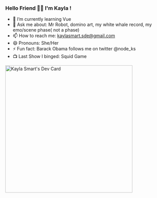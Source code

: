 ### Hello Friend 👋🏾  I'm Kayla !

- 🌱 I’m currently learning Vue
- 💬 Ask me about: Mr Robot, domino art, my white whale record, my emo/scene phase( not a phase)
- 📫 How to reach me: kaylasmart.sde@gmail.com
- 😄 Pronouns: She/Her
- ⚡ Fun fact: Barack Obama follows me on twitter @node_ks
- 📺 Last Show I binged: Squid Game 

<!--
**KaylaSmart/kaylasmart** is a ✨ _special_ ✨ repository because its `README.md` (this file) appears on your GitHub profile.
- 👯 I’m looking to collaborate on ...
- 🤔 I’m looking for help with ..
Here are some ideas to get you started:

- 
-->
<a href="https://app.daily.dev/nodeks"><img src="https://api.daily.dev/devcards/32c3a13d1aae44ea8a2f9a1a75e1de4d.png?r=bql" width="400" alt="Kayla Smart's Dev Card"/></a>
